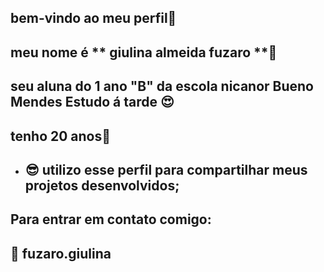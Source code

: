 ## bem-vindo ao meu perfil💙

 ## meu nome é ** giulina almeida fuzaro **🤎

## seu aluna do 1 ano "B" da escola nicanor Bueno Mendes Estudo á tarde 😍
 ## tenho 20 anos🖤 
 - ## 😎 utilizo esse perfil para compartilhar meus projetos desenvolvidos;

## Para entrar em contato comigo:
## 💎 fuzaro.giulina
